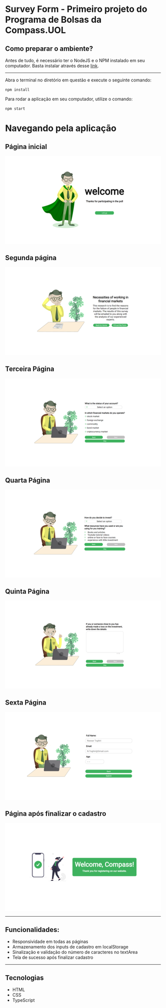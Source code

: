 # Survey Form - Primeiro projeto do Programa de Bolsas da Compass.UOL

## Como preparar o ambiente?

Antes de tudo, é necessário ter o NodeJS e o NPM instalado em seu computador. Basta instalar através desse <a href="https://nodejs.org/en/">link</a>.

---

Abra o terminal no diretório em questão e execute o seguinte comando:

```
npm install
```

Para rodar a aplicação em seu computador, utilize o comando:

```
npm start
```

# Navegando pela aplicação

## Página inicial

<img src="./assets/img/readme/firstPage.png">

## Segunda página

<img src="./assets/img/readme/secondPage.png">

## Terceira Página

<img src="./assets/img/readme/thirdPage.png">

## Quarta Página

<img src="./assets/img/readme/fourthPage.png">

## Quinta Página

<img src="./assets/img/readme/fifthPage.png">

## Sexta Página

<img src="./assets/img/readme/sixthPage.png">

## Página após finalizar o cadastro

<img src="./assets/img/readme/successPage.png">

---

## Funcionalidades:

<ul>
    <li>Responsividade em todas as páginas</li>
    <li>Armazenamento dos inputs de cadastro em localStorage</li>
    <li>Sinalização e validação do número de caracteres no textArea</li>
    <li>Tela de sucesso após finalizar cadastro</li>
</ul>

---

## Tecnologias

<ul>
<li>HTML</li>
<li>CSS</li>
<li>TypeScript</li>
</ul>
